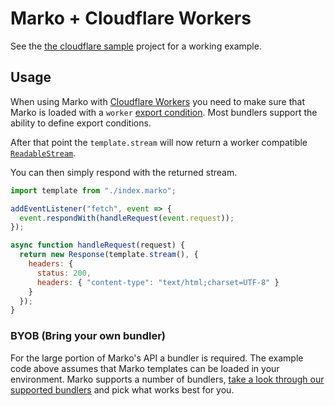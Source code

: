 # Marko + Cloudflare Workers

See the [the cloudflare sample](https://github.com/marko-js/examples/tree/master/examples/vite-cloudflare)
project for a working example.

## Usage

When using Marko with [Cloudflare Workers](https://workers.cloudflare.com/) you need to make sure that Marko is loaded with a `worker` [export condition](https://nodejs.org/api/packages.html#conditional-exports). Most bundlers support the ability to define export conditions.

After that point the `template.stream` will now return a worker compatible [`ReadableStream`](https://developer.mozilla.org/en-US/docs/Web/API/ReadableStream).

You can then simply respond with the returned stream.

```js
import template from "./index.marko";

addEventListener("fetch", event => {
  event.respondWith(handleRequest(event.request));
});

async function handleRequest(request) {
  return new Response(template.stream(), {
    headers: {
      status: 200,
      headers: { "content-type": "text/html;charset=UTF-8" }
    }
  });
}
```

### BYOB (Bring your own bundler)

For the large portion of Marko's API a bundler is required. The example code above assumes that Marko templates can be loaded in your environment.
Marko supports a number of bundlers, [take a look through our supported bundlers](#bundler-integrations) and pick what works best for you.

